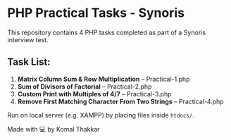 # PHP Practical Tasks - Synoris

This repository contains 4 PHP tasks completed as part of a Synoris interview test.

## Task List:
1. **Matrix Column Sum & Row Multiplication** – Practical-1.php
2. **Sum of Divisors of Factorial** – Practical-2.php
3. **Custom Print with Multiples of 4/7** – Practical-3.php
4. **Remove First Matching Character From Two Strings** – Practical-4.php

Run on local server (e.g. XAMPP) by placing files inside `htdocs/`.

Made with 💻 by Komal Thakkar
